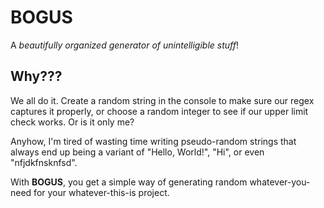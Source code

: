 # BOGUS

A _beautifully organized generator of unintelligible stuff_!

## Why???

We all do it. Create a random string in the console to make sure our regex captures it properly, or choose a random integer to see if our upper limit check works. Or is it only me?

Anyhow, I'm tired of wasting time writing pseudo-random strings that always end up being a variant of "Hello, World!", "Hi", or even "nfjdkfnsknfsd".

With **BOGUS**, you get a simple way of generating random whatever-you-need for your whatever-this-is project.